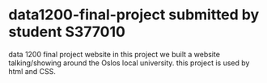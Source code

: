 # data1200-final-project submitted by student S377010
data 1200 final project website
in this project we built a website talking/showing around the Oslos local university. 
this project is used by html and CSS.

